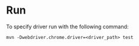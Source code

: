# Run

To specify driver run with the following command:

```
mvn -Dwebdriver.chrome.driver=<driver_path> test
```
